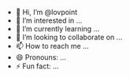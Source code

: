 - 👋 Hi, I’m @lovpoint
- 👀 I’m interested in ...
- 🌱 I’m currently learning ...
- 💞️ I’m looking to collaborate on ...
- 📫 How to reach me ...
- 😄 Pronouns: ...
- ⚡ Fun fact: ...

<!---
lovpoint/lovpoint is a ✨ special ✨ repository because its `README.md` (this file) appears on your GitHub profile.
You can click the Preview link to take a look at your changes.
--->
